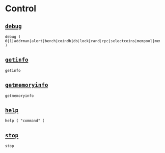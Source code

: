# Control
## [`debug`](debug.md)
```
debug ( 0|1|addrman|alert|bench|coindb|db|lock|rand|rpc|selectcoins|mempool|mempoolrej|net|proxy|prune|http|libevent|tor|zmq|syscoin|privatesend|instantsend|masternode|spork|keepass|mnpayments|gobject )
```

## [`getinfo`](getinfo.md)
```
getinfo
```

## [`getmemoryinfo`](getmemoryinfo.md)
```
getmemoryinfo
```

## [`help`](help.md)
```
help ( "command" )
```

## [`stop`](stop.md)
```
stop
```

